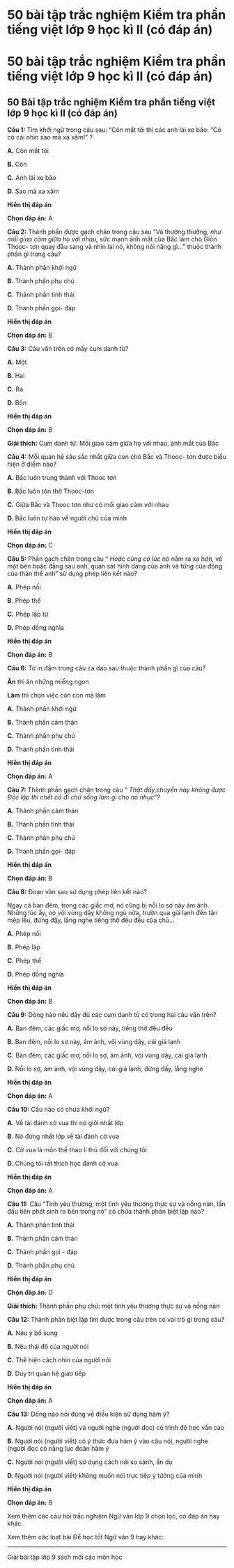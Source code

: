 # 50 bài tập trắc nghiệm Kiểm tra phần tiếng việt lớp 9 học kì II (có đáp án)

# 50 bài tập trắc nghiệm Kiểm tra phần tiếng việt lớp 9 học kì II (có đáp án)

## 50 Bài tập trắc nghiệm Kiểm tra phần tiếng việt lớp 9 học kì II (có đáp án)

**Câu 1:** Tìm khởi ngữ trong câu sau: “Còn mắt tôi thì các anh lái xe bảo: “Cô có cái nhìn sao mà xa xăm!” ?

**A.** Còn mắt tôi

**B.** Còn

**C.** Anh lái xe bảo

**D.** Sao mà xa xăm

**Hiển thị đáp án**

**Chọn đáp án:** A

**Câu 2:** Thành phần được gạch chân trong câu sau “Và thường thường, _như mối giao cảm giữa họ với nhau,_ sức mạnh ánh mắt của Bấc làm cho Giôn Thooc- tơn quay đầu sang và nhìn lại nó, không nói năng gì…” thuộc thành phần gì trong câu?

**A.** Thành phần khởi ngữ

**B.** Thành phần phụ chú

**C.** Thành phần tình thái

**D.** Thành phần gọi- đáp

**Hiển thị đáp án**

**Chọn đáp án:** B

**Câu 3:** Câu văn trên có mấy cụm danh từ?

**A.** Một

**B.** Hai

**C.** Ba

**D.** Bốn

**Hiển thị đáp án**

**Chọn đáp án:** B

**Giải thích:** Cụm danh từ: Mối giao cảm giữa họ với nhau, ánh mắt của Bấc

**Câu 4:** Mối quan hệ sâu sắc nhất giữa con chó Bấc và Thooc- tơn được biểu hiện ở điểm nào?

**A.** Bấc luôn trung thành với Thooc tơn

**B.** Bấc luôn tôn thờ Thooc-tơn

**C.** Giữa Bấc và Thooc tơn như có mối giao cảm với nhau

**D.** Bấc luôn tự hào về người chủ của mình

**Hiển thị đáp án**

**Chọn đáp án:** C

**Câu 5:** Phần gạch chân trong câu “ _Hoặc cũng có lúc_ nó nằm ra xa hơn, về một bên hoặc đằng sau anh, quan sát hình dáng của anh và từng của động của thân thể anh” sử dụng phép liên kết nào?

**A.** Phép nối

**B.** Phép thế

**C.** Phép lặp từ

**D.** Phép đồng nghĩa

**Hiển thị đáp án**

**Chọn đáp án:** B

**Câu 6:** Từ in đậm trong câu ca dao sau thuộc thành phần gì của câu?

**Ăn** thì ăn những miếng ngon

**Làm** thì chọn việc cỏn con mà làm

**A.** Thành phần khởi ngữ

**B.** Thành phần cảm thán

**C.** Thành phần phụ chú

**D.** Thành phần tình thái

**Hiển thị đáp án**

**Chọn đáp án:** A

**Câu 7:** Thành phần gạch chân trong câu “ _Thật đấy,_chuyến này không được Độc lập thì chết cả đi chứ sống làm gì cho nó nhục”?__

**A.** Thành phần cảm thán

**B.** Thành phần tình thái

**C.** Thành phần phụ chú

**D.** Thành phần gọi- đáp

**Hiển thị đáp án**

**Chọn đáp án:** B

**Câu 8:** Đoạn văn sau sử dụng phép liên kết nào?

Ngay cả ban đêm, trong các giấc mơ, nó cũng bị nỗi lo sợ này ám ảnh. Những lúc ấy, nó vội vùng dậy không ngủ nữa, trườn qua giá lạnh đến tận mép lều, đứng đấy, lắng nghe tiếng thở đều đều của chủ…

**A.** Phép nối

**B.** Phép lặp

**C.** Phép thế

**D.** Phép đồng nghĩa

**Hiển thị đáp án**

**Chọn đáp án:** B

**Câu 9:** Dòng nào nêu đầy đủ các cụm danh từ có trong hai câu văn trên?

**A.** Ban đêm, các giấc mơ, nỗi lo sợ này, tiếng thở đều đều

**B.** Ban đêm, nỗi lo sợ này, ám ảnh, vội vùng dậy, cái giá lạnh

**C.** Ban đêm, các giấc mơ, nỗi lo sợ, ám ảnh, vội vùng dậy, cái giá lạnh

**D.** Nỗi lo sợ, ám ảnh, vội vùng dậy, cái giá lạnh, đứng đấy, lắng nghe

**Hiển thị đáp án**

**Chọn đáp án:** A

**Câu 10:** Câu nào có chưa khởi ngữ?

**A.** Về tài đánh cờ vua thì nó giỏi nhất lớp

**B.** Nó đứng nhất lớp về tài đánh cờ vua

**C.** Cờ vua là môn thể thao lí thú đối với chúng tôi

**D.** Chúng tôi rất thích học đánh cờ vua

**Hiển thị đáp án**

**Chọn đáp án:** A

**Câu 11:** Câu “Tình yêu thương, một tình yêu thương thực sự và nồng nàn, lần đầu tiên phát sinh ra bên trong nó” có chứa thành phần biệt lập nào?

**A.** Thành phần tình thái

**B.** Thành phần cảm thán

**C.** Thành phần gọi - đáp

**D.** Thành phần phụ chú

**Hiển thị đáp án**

**Chọn đáp án:** D

**Giải thích:** Thành phần phụ chú: một tình yêu thương thực sự và nồng nàn

**Câu 12:** Thành phàn biệt lập tìm được trong câu trên có vai trò gì trong câu?

**A.** Nêu ý bổ sung

**B.** Nêu thái độ của người nói

**C.** Thể hiện cách nhìn của người nói

**D.** Duy trì quan hệ giao tiếp

**Hiển thị đáp án**

**Chọn đáp án:** A

**Câu 13:** Dòng nào nói đúng về điều kiện sử dụng hàm ý?

**A.** Người nói (người viết) và người nghe (người đọc) có trình độ học vấn cao

**B.** Người nói (người viết) có ý thức đưa hàm ý vào câu nói, người nghe (người đọc có năng lực đoán hàm ý

**C.** Người nói (người viết) sử dụng cách nói so sánh, ẩn dụ

**D.** Người nói (người viết) không muốn nói trực tiếp ý tưởng của mình

**Hiển thị đáp án**

**Chọn đáp án:** B

Xem thêm các câu hỏi trắc nghiệm Ngữ văn lớp 9 chọn lọc, có đáp án hay khác:

Xem thêm các loạt bài Để học tốt Ngữ văn 9 hay khác:

* * *

Giải bài tập lớp 9 sách mới các môn học

